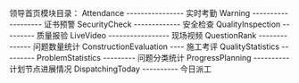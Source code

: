 领导首页模块目录：
    Attendance ---------------- 实时考勤
    Warning ------------------- 证书预警
    SecurityCheck ------------- 安全检查
    QualityInspection --------- 质量报验
    LiveVideo ----------------- 现场视频
    QuestionRank -------------- 问题数量统计
    ConstructionEvaluation ---- 施工考评
    QualityStatistics --------- 
    ProblemStatistics --------- 问题分类统计
    ProgressPlanning ---------- 计划节点进展情况
    DispatchingToday ---------- 今日派工
